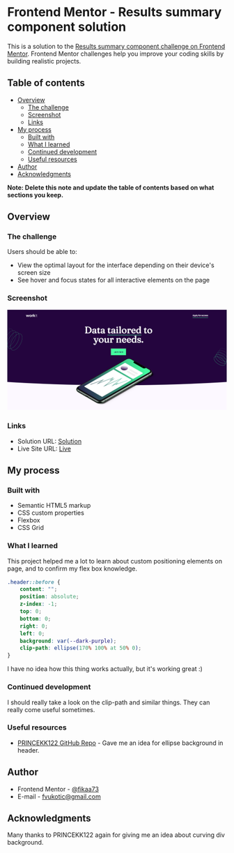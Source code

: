 # Frontend Mentor - Results summary component solution

This is a solution to the [Results summary component challenge on Frontend Mentor](https://www.frontendmentor.io/challenges/results-summary-component-CE_K6s0maV). Frontend Mentor challenges help you improve your coding skills by building realistic projects. 

## Table of contents

- [Overview](#overview)
  - [The challenge](#the-challenge)
  - [Screenshot](#screenshot)
  - [Links](#links)
- [My process](#my-process)
  - [Built with](#built-with)
  - [What I learned](#what-i-learned)
  - [Continued development](#continued-development)
  - [Useful resources](#useful-resources)
- [Author](#author)
- [Acknowledgments](#acknowledgments)

**Note: Delete this note and update the table of contents based on what sections you keep.**

## Overview

### The challenge

Users should be able to:

- View the optimal layout for the interface depending on their device's screen size
- See hover and focus states for all interactive elements on the page

### Screenshot

![](./screenshot.png)

### Links

- Solution URL: [Solution](https://github.com/fikaa73/fikaa73.github.io/workit-landing-page)
- Live Site URL: [Live](https://fikaa73.github.io/workit-landing-page)

## My process

### Built with

- Semantic HTML5 markup
- CSS custom properties
- Flexbox
- CSS Grid


### What I learned

This project helped me a lot to learn about custom positioning elements on page, and to confirm my flex box knowledge.

```css
.header::before {
    content: "";
    position: absolute;
    z-index: -1;
    top: 0;
    bottom: 0;
    right: 0;
    left: 0;
    background: var(--dark-purple);
    clip-path: ellipse(170% 100% at 50% 0);
}
```
I have no idea how this thing works actually, but it's working great :)

### Continued development

I should really take a look on the clip-path and similar things. They can really come useful sometimes.

### Useful resources

- [PRINCEKK122 GitHub Repo](https://github.com/PRINCEKK122/work-it-landing-page) - Gave me an idea for ellipse background in header.

## Author

- Frontend Mentor - [@fikaa73](https://www.frontendmentor.io/profile/fikaa73)
- E-mail - [fvukotic@gmail.com](mailto:fvukotic@gmail.com)


## Acknowledgments

Many thanks to PRINCEKK122 again for giving me an idea about curving div background.

